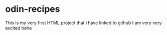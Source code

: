 # odin-recipes
This is my very first HTML project that i have linked to github 
I am very very excited hehe

